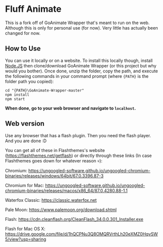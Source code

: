 # Fluff Animate
This is a fork off of GoAnimate Wrapper that's meant to run on the web. Although this is only for personal use (for now). Very little has actually been changed for now.
## How to Use
You can use it locally or on a website. To install this locally though, install [Node.JS](https://nodejs.org/en/) then clone/download GoAnimate Wrapper (or this project but why would you bother).	Once done, unzip the folder, copy the path, and execute the following commands in your command prompt (where `{PATH}` is the folder path you copied):
```console
cd "{PATH}\GoAnimate-Wrapper-master"
npm install
npm start
```
**When done, go to your web browser and navigate to `localhost`.**
## Web version
Use any browser that has a flash plugin.
Then you need the flash player.
And you are done :D

You can get all of these in Flashthemes's website (https://flashthemes.net/getflash) or directly through these links (In case Flashthemes goes down for whatever reason 💀):

Chromium: https://ungoogled-software.github.io/ungoogled-chromium-binaries/releases/windows/64bit/67.0.3396.87-3

Chromium for Mac: https://ungoogled-software.github.io/ungoogled-chromium-binaries/releases/macos/x86_64/87.0.4280.88-1.1

Waterfox Classic: https://classic.waterfox.net

Pale Moon: https://www.palemoon.org/download.shtml

Flash: https://cdn.cleanflash.org/CleanFlash_34.0.0.301_Installer.exe

Flash for Mac OS X: https://drive.google.com/file/d/1hQCPNu3Q8OMQRVrthLh20eXMZ0HqvSW5/view?usp=sharing

